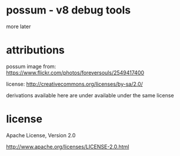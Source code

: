 possum - v8 debug tools
================================================================================

more later



attributions
================================================================================

possum image from: <https://www.flickr.com/photos/foreversouls/2549417400>

license: <http://creativecommons.org/licenses/by-sa/2.0/>

derivations available here are under available under the same license



license
================================================================================

Apache License, Version 2.0

<http://www.apache.org/licenses/LICENSE-2.0.html>
